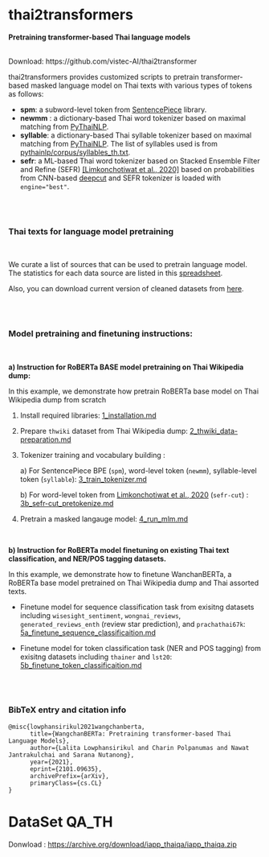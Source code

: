 
# thai2transformers

**Pretraining transformer-based Thai language models**


<br>
Download:  https://github.com/vistec-AI/thai2transformer


thai2transformers provides customized scripts to pretrain transformer-based masked language model on Thai texts with various types of tokens as follows:

- __spm__: a subword-level token from [SentencePiece](https://github.com/google/sentencepiece) library.
- __newmm__ : a dictionary-based Thai word tokenizer based on maximal matching from [PyThaiNLP](https://github.com/PyThaiNLP/pythainlp).
- __syllable__: a dictionary-based Thai syllable tokenizer based on maximal matching from [PyThaiNLP](https://github.com/PyThaiNLP/pythainlp). The list of syllables used is from [pythainlp/corpus/syllables_th.txt](https://github.com/PyThaiNLP/pythainlp/blob/dev/pythainlp/corpus/syllables_th.txt).
- __sefr__: a ML-based Thai word tokenizer based on Stacked Ensemble Filter and Refine (SEFR) [[Limkonchotiwat et al., 2020]](https://www.aclweb.org/anthology/2020.emnlp-main.315/) based on probabilities from CNN-based [deepcut](https://github.com/rkcosmos/deepcut) and SEFR tokenizer is loaded with `engine="best"`.


<br>

<br>

### Thai texts for language model pretraining

<br>

We curate a list of sources that can be used to pretrain language model.
The statistics for each data source are listed in this [spreadsheet](https://docs.google.com/spreadsheets/d/1lQ06FT2RvBE8twKzvXeSe4w5CHnU29f8ZWMUcJdmRks/edit?usp=sharing). 

Also, you can download current version of cleaned datasets from [here](https://drive.google.com/file/d/1oF7_COZJqGdIaDGMNI1rKdDCOEzVoZHq/view?usp=sharing).

<br>

<br>

### Model pretraining and finetuning instructions:

<br>

**a) Instruction for RoBERTa BASE model pretraining on Thai Wikipedia dump:**
 
In this example, we demonstrate how pretrain RoBERTa base model on Thai Wikipedia dump from scratch

1. Install required libraries: [1_installation.md](./docs/1_installation.md)  
2. Prepare `thwiki` dataset from Thai Wikipedia dump: [2_thwiki_data-preparation.md](./docs/2_thwiki_data-preparation.md)  


3. Tokenizer training and vocabulary building : 
    
    a) For SentencePiece BPE (`spm`), word-level token (`newmm`),  syllable-level token (`syllable`): [3_train_tokenizer.md](./docs/3_train_tokenizer.md)  
    
    b) For word-level token from [Limkonchotiwat et al., 2020](https://github.com/mrpeerat/SEFR_CUT) (`sefr-cut`) : [3b_sefr-cut_pretokenize.md](./docs/2b_sefr-cut_pretokenize.md)  

4. Pretrain a masked langauge model: [4_run_mlm.md](./docs/3_run_mlm.md)  

<br>

**b) Instruction for RoBERTa model finetuning on existing Thai text classification, and NER/POS tagging datasets.**


In this example, we demonstrate how to finetune WanchanBERTa, a RoBERTa base model pretrained on Thai Wikipedia dump and Thai assorted texts. 


- Finetune model for sequence classification task from exisitng datasets including `wisesight_sentiment`, `wongnai_reviews`, `generated_reviews_enth` (review star prediction), and `prachathai67k`:
[5a_finetune_sequence_classificaition.md](./docs/5a_finetune_sequence_classificaition.md)  

- Finetune model for token classification task (NER and POS tagging) from exisitng datasets including `thainer` and `lst20`:
[5b_finetune_token_classificaition.md](./docs/5b_finetune_token_classificaition.md)  

<br>

<br>


###  BibTeX entry and citation info


```
@misc{lowphansirikul2021wangchanberta,
      title={WangchanBERTa: Pretraining transformer-based Thai Language Models}, 
      author={Lalita Lowphansirikul and Charin Polpanumas and Nawat Jantrakulchai and Sarana Nutanong},
      year={2021},
      eprint={2101.09635},
      archivePrefix={arXiv},
      primaryClass={cs.CL}
}
```
# DataSet QA_TH

Donwload :  https://archive.org/download/iapp_thaiqa/iapp_thaiqa.zip
